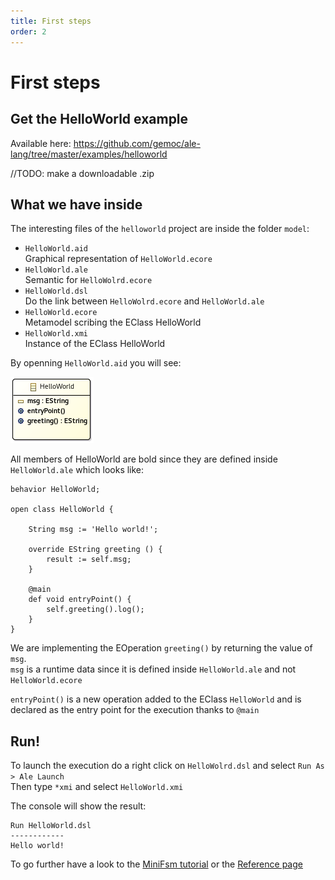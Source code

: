 ```yaml
---
title: First steps
order: 2
---
```


First steps
===========

Get the HelloWorld example
--------------------------

Available here: https://github.com/gemoc/ale-lang/tree/master/examples/helloworld

//TODO: make a downloadable .zip

What we have inside
-------------------

The interesting files of the `helloworld` project are inside the folder `model`:

* `HelloWorld.aid`<br>
  Graphical representation of `HelloWorld.ecore`
* `HelloWorld.ale`<br>
  Semantic for `HelloWolrd.ecore`
* `HelloWorld.dsl`<br>
  Do the link between `HelloWolrd.ecore` and `HelloWorld.ale`
* `HelloWorld.ecore`<br>
  Metamodel scribing the EClass HelloWorld
* `HelloWorld.xmi`<br>
  Instance of the EClass HelloWorld

By openning `HelloWorld.aid` you will see:

![HelloWorld](img/HelloWorld.png)

All members of HelloWorld are bold since they are defined inside `HelloWorld.ale` which looks like:

```
behavior HelloWorld;

open class HelloWorld {
	
	String msg := 'Hello world!';
	
	override EString greeting () {
		result := self.msg;
	}
	
	@main
	def void entryPoint() {
		self.greeting().log();
	}
}
```
We are implementing the EOperation `greeting()` by returning the value of `msg`.<br>
`msg` is a runtime data since it is defined inside `HelloWorld.ale` and not `HelloWorld.ecore`

`entryPoint()` is a new operation added to the EClass `HelloWorld` and is declared as the entry point for the execution thanks to `@main`

Run!
----

To launch the execution do a right click on `HelloWolrd.dsl` and select `Run As > Ale Launch`<br>
Then type `*xmi` and select `HelloWorld.xmi`

The console will show the result:

```
Run HelloWorld.dsl
------------
Hello world!
```

To go further have a look to the [MiniFsm tutorial](tutorial.html) or the [Reference page](reference.html)

